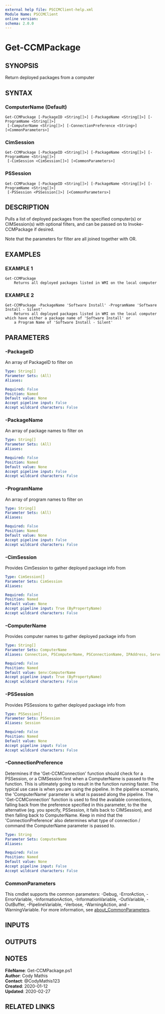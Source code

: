 ```yaml
---
external help file: PSCCMClient-help.xml
Module Name: PSCCMClient
online version:
schema: 2.0.0
---
```


# Get-CCMPackage

## SYNOPSIS
Return deployed packages from a computer

## SYNTAX

### ComputerName (Default)
```
Get-CCMPackage [-PackageID <String[]>] [-PackageName <String[]>] [-ProgramName <String[]>]
 [-ComputerName <String[]>] [-ConnectionPreference <String>] [<CommonParameters>]
```

### CimSession
```
Get-CCMPackage [-PackageID <String[]>] [-PackageName <String[]>] [-ProgramName <String[]>]
 [-CimSession <CimSession[]>] [<CommonParameters>]
```

### PSSession
```
Get-CCMPackage [-PackageID <String[]>] [-PackageName <String[]>] [-ProgramName <String[]>]
 [-PSSession <PSSession[]>] [<CommonParameters>]
```

## DESCRIPTION
Pulls a list of deployed packages from the specified computer(s) or CIMSession(s) with optional filters, and can be passed on
to Invoke-CCMPackage if desired.

Note that the parameters for filter are all joined together with OR.

## EXAMPLES

### EXAMPLE 1
```
Get-CCMPackage
    Returns all deployed packages listed in WMI on the local computer
```

### EXAMPLE 2
```
Get-CCMPackage -PackageName 'Software Install' -ProgramName 'Software Install - Silent'
    Returns all deployed packages listed in WMI on the local computer which have either a package name of 'Software Install' or
    a Program Name of 'Software Install - Silent'
```

## PARAMETERS

### -PackageID
An array of PackageID to filter on

```yaml
Type: String[]
Parameter Sets: (All)
Aliases:

Required: False
Position: Named
Default value: None
Accept pipeline input: False
Accept wildcard characters: False
```

### -PackageName
An array of package names to filter on

```yaml
Type: String[]
Parameter Sets: (All)
Aliases:

Required: False
Position: Named
Default value: None
Accept pipeline input: False
Accept wildcard characters: False
```

### -ProgramName
An array of program names to filter on

```yaml
Type: String[]
Parameter Sets: (All)
Aliases:

Required: False
Position: Named
Default value: None
Accept pipeline input: False
Accept wildcard characters: False
```

### -CimSession
Provides CimSession to gather deployed package info from

```yaml
Type: CimSession[]
Parameter Sets: CimSession
Aliases:

Required: False
Position: Named
Default value: None
Accept pipeline input: True (ByPropertyName)
Accept wildcard characters: False
```

### -ComputerName
Provides computer names to gather deployed package info from

```yaml
Type: String[]
Parameter Sets: ComputerName
Aliases: Connection, PSComputerName, PSConnectionName, IPAddress, ServerName, HostName, DNSHostName

Required: False
Position: Named
Default value: $env:ComputerName
Accept pipeline input: True (ByPropertyName)
Accept wildcard characters: False
```

### -PSSession
Provides PSSessions to gather deployed package info from

```yaml
Type: PSSession[]
Parameter Sets: PSSession
Aliases: Session

Required: False
Position: Named
Default value: None
Accept pipeline input: False
Accept wildcard characters: False
```

### -ConnectionPreference
Determines if the 'Get-CCMConnection' function should check for a PSSession, or a CIMSession first when a ComputerName
is passed to the function.
This is ultimately going to result in the function running faster.
The typical use case is
when you are using the pipeline.
In the pipeline scenario, the 'ComputerName' parameter is what is passed along the
pipeline.
The 'Get-CCMConnection' function is used to find the available connections, falling back from the preference
specified in this parameter, to the the alternative (eg.
you specify, PSSession, it falls back to CIMSession), and then
falling back to ComputerName.
Keep in mind that the 'ConnectionPreference' also determines what type of connection / command
the ComputerName parameter is passed to.

```yaml
Type: String
Parameter Sets: ComputerName
Aliases:

Required: False
Position: Named
Default value: None
Accept pipeline input: False
Accept wildcard characters: False
```

### CommonParameters
This cmdlet supports the common parameters: -Debug, -ErrorAction, -ErrorVariable, -InformationAction, -InformationVariable, -OutVariable, -OutBuffer, -PipelineVariable, -Verbose, -WarningAction, and -WarningVariable. For more information, see [about_CommonParameters](http://go.microsoft.com/fwlink/?LinkID=113216).

## INPUTS

## OUTPUTS

## NOTES

**FileName**:    Get-CCMPackage.ps1  
**Author**:      Cody Mathis  
**Contact**:     @CodyMathis123  
**Created**:     2020-01-12  
**Updated**:     2020-02-27  

## RELATED LINKS
